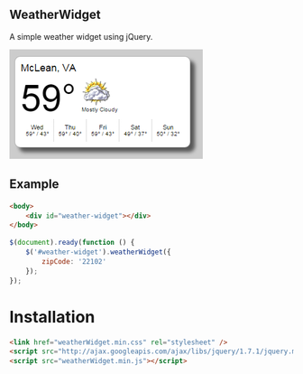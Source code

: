 ## WeatherWidget

A simple weather widget using jQuery.

![Weather Widget Preview](preview.png)

## Example

```html
<body>
    <div id="weather-widget"></div>
</body>
```

```js
$(document).ready(function () {
    $('#weather-widget').weatherWidget({
        zipCode: '22102'
    });
});
```

# Installation

```html
<link href="weatherWidget.min.css" rel="stylesheet" />
<script src="http://ajax.googleapis.com/ajax/libs/jquery/1.7.1/jquery.min.js"></script>
<script src="weatherWidget.min.js"></script>
```
